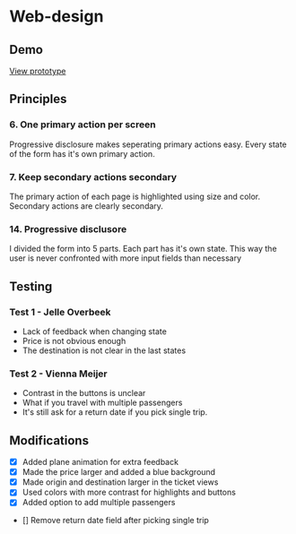 # Web-design

## Demo

[View prototype](http://netjs.nl/WD1/)

## Principles

### 6. One primary action per screen

Progressive disclosure makes seperating primary actions easy. Every state of the form has it's own primary action.

### 7. Keep secondary actions secondary

The primary action of each page is highlighted using size and color. Secondary actions are clearly secondary.

### 14. Progressive disclusore

I divided the form into 5 parts. Each part has it's own state. This way the user is never confronted with more input fields than necessary

## Testing

### Test 1 - Jelle Overbeek

* Lack of feedback when changing state
* Price is not obvious enough
* The destination is not clear in the last states

### Test 2 - Vienna Meijer

* Contrast in the buttons is unclear
* What if you travel with multiple passengers
* It's still ask for a return date if you pick single trip.

## Modifications

* [x] Added plane animation for extra feedback
* [x] Made the price larger and added a blue background
* [x] Made origin and destination larger in the ticket views
* [x] Used colors with more contrast for highlights and buttons
* [x] Added option to add multiple passengers
* [] Remove return date field after picking single trip
